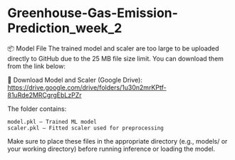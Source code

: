 # Greenhouse-Gas-Emission-Prediction_week_2


📦 Model File
The trained model and scaler are too large to be uploaded directly to GitHub due to the 25 MB file size limit.
You can download them from the link below:

 🔗 Download Model and Scaler (Google Drive):
 https://drive.google.com/drive/folders/1u30n2mrKPtf-81uRde2MRCgrgEbLzPZr

The folder contains:

    model.pkl – Trained ML model
    scaler.pkl – Fitted scaler used for preprocessing
Make sure to place these files in the appropriate directory (e.g., models/ or your working directory) before running inference or loading the model.
